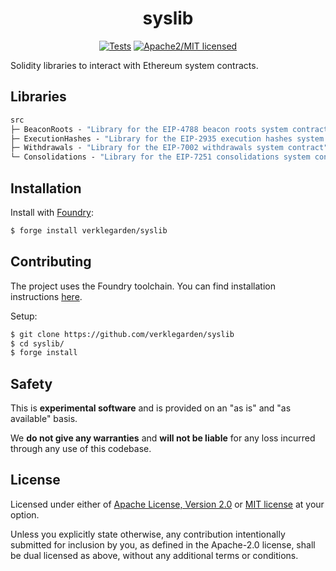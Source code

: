 <div align="center">

<h1>syslib</h1>

<a href="">[![Tests][tests-shield]][tests-shield-url]</a>
<a href="">![Apache2/MIT licensed][license-shield]</a>

</div>

Solidity libraries to interact with Ethereum system contracts.

## Libraries

```ml
src
├─ BeaconRoots - "Library for the EIP-4788 beacon roots system contract"
├─ ExecutionHashes - "Library for the EIP-2935 execution hashes system contract"
├─ Withdrawals - "Library for the EIP-7002 withdrawals system contract"
└─ Consolidations - "Library for the EIP-7251 consolidations system contract"
```

## Installation

Install with [Foundry](https://getfoundry.sh/):

```bash
$ forge install verklegarden/syslib
```

## Contributing

The project uses the Foundry toolchain. You can find installation instructions [here](https://getfoundry.sh/).

Setup:

```bash
$ git clone https://github.com/verklegarden/syslib
$ cd syslib/
$ forge install
```

## Safety

This is **experimental software** and is provided on an "as is" and "as available" basis.

We **do not give any warranties** and **will not be liable** for any loss incurred through any use of this codebase.

## License

Licensed under either of <a href="LICENSE-APACHE">Apache License, Version 2.0</a> or <a href="LICENSE-MIT">MIT license</a> at your option.

Unless you explicitly state otherwise, any contribution intentionally submitted for inclusion by you, as defined in the Apache-2.0 license, shall be dual licensed as above, without any additional terms or conditions.

<!--- Shields -->
[tests-shield]: https://github.com/verklegarden/syslib/actions/workflows/ci.yml/badge.svg
[tests-shield-url]: https://github.com/verklegarden/syslib/actions/workflows/ci.yml
[license-shield]: https://img.shields.io/badge/license-Apache2.0/MIT-blue.svg
